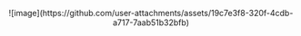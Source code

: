 <p align="center">![image](https://github.com/user-attachments/assets/19c7e3f8-320f-4cdb-a717-7aab51b32bfb)
</p>
